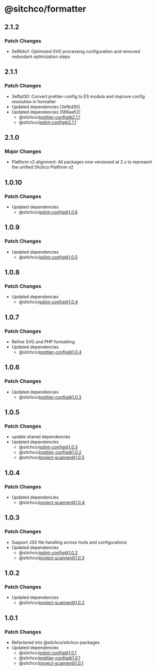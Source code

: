 # @sitchco/formatter

## 2.1.2

### Patch Changes

- 5e664cf: Optimized SVG processing configuration and removed redundant optimization steps

## 2.1.1

### Patch Changes

- 3efbd30: Convert prettier-config to ES module and improve config resolution in formatter
- Updated dependencies [3efbd30]
- Updated dependencies [566aa52]
  - @sitchco/prettier-config@2.1.1
  - @sitchco/eslint-config@2.1.1

## 2.1.0

### Major Changes

- Platform v2 alignment: All packages now versioned at 2.x to represent the unified Sitchco Platform v2

## 1.0.10

### Patch Changes

- Updated dependencies
  - @sitchco/eslint-config@1.0.6

## 1.0.9

### Patch Changes

- Updated dependencies
  - @sitchco/eslint-config@1.0.5

## 1.0.8

### Patch Changes

- Updated dependencies
  - @sitchco/eslint-config@1.0.4

## 1.0.7

### Patch Changes

- Refine SVG and PHP formatting
- Updated dependencies
  - @sitchco/prettier-config@1.0.4

## 1.0.6

### Patch Changes

- Updated dependencies
  - @sitchco/prettier-config@1.0.3

## 1.0.5

### Patch Changes

- update shared dependencies
- Updated dependencies
  - @sitchco/eslint-config@1.0.3
  - @sitchco/prettier-config@1.0.2
  - @sitchco/project-scanner@1.0.5

## 1.0.4

### Patch Changes

- Updated dependencies
  - @sitchco/project-scanner@1.0.4

## 1.0.3

### Patch Changes

- Support JSX file handling across tools and configurations
- Updated dependencies
  - @sitchco/eslint-config@1.0.2
  - @sitchco/project-scanner@1.0.3

## 1.0.2

### Patch Changes

- Updated dependencies
  - @sitchco/project-scanner@1.0.2

## 1.0.1

### Patch Changes

- Refactored into @sitchco/sitchco-packages
- Updated dependencies
  - @sitchco/eslint-config@1.0.1
  - @sitchco/prettier-config@1.0.1
  - @sitchco/project-scanner@1.0.1
